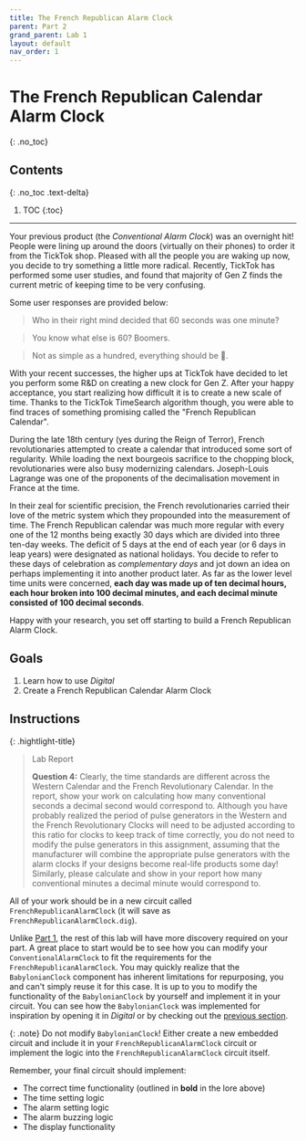 ```yaml
---
title: The French Republican Alarm Clock
parent: Part 2
grand_parent: Lab 1
layout: default
nav_order: 1
---
```


# The French Republican Calendar Alarm Clock
{: .no_toc}

## Contents
{: .no_toc .text-delta}

1. TOC
{:toc}

---

Your previous product (the *Conventional Alarm Clock*) was an overnight hit!
People were lining up around the doors (virtually on their phones) to order it from the TickTok shop.
Pleased with all the people you are waking up now, you decide to try something a little more radical.
Recently, TickTok has performed some user studies, and found that majority of Gen Z finds the current metric of keeping time to be very confusing.

Some user responses are provided below:
> Who in their right mind decided that 60 seconds was one minute?

> You know what else is 60? Boomers.

> Not as simple as a hundred, everything should be 💯.

With your recent successes, the higher ups at TickTok have decided to let you perform some R&D on creating a new clock for Gen Z.
After your happy acceptance, you start realizing how difficult it is to create a new scale of time.
Thanks to the TickTok TimeSearch algorithm though, you were able to find traces of something promising called the "French Republican Calendar".

During the late 18th century (yes during the Reign of Terror), French revolutionaries attempted to create a calendar that introduced some sort of regularity.
While loading the next bourgeois sacrifice to the chopping block, revolutionaries were also busy modernizing calendars.
Joseph-Louis Lagrange was one of the proponents of the decimalisation movement in France at the time.

In their zeal for scientific precision, the French revolutionaries carried their love of the metric system which they propounded into the measurement of time.
The French Republican calendar was much more regular with every one of the 12 months being exactly 30 days which are divided into three ten-day weeks.
The deficit of 5 days at the end of each year (or 6 days in leap years) were designated as national holidays.
You decide to refer to these days of celebration as *complementary days* and jot down an idea on perhaps implementing it into another product later.
As far as the lower level time units were concerned, **each day was made up of ten decimal hours, each hour broken into 100 decimal minutes, and each decimal minute consisted of 100 decimal seconds**.

Happy with your research, you set off starting to build a French Republican Alarm Clock.


## Goals

1. Learn how to use *Digital*
2. Create a French Republican Calendar Alarm Clock 

## Instructions

{: .hightlight-title}
> Lab Report
> 
> **Question 4:** Clearly, the time standards are different across the Western Calendar and the French Revolutionary Calendar.
> In the report, show your work on calculating how many conventional seconds a decimal second would correspond to.
> Although you have probably realized the period of pulse generators in the Western and the French Revolutionary Clocks will need to be adjusted according to this ratio for clocks to keep track of time correctly, you do not need to modify the pulse generators in this assignment, assuming that the manufacturer will combine the appropriate pulse generators with the alarm clocks if your designs become real-life products some day!
> Similarly, please calculate and show in your report how many conventional minutes a decimal minute would correspond to.

All of your work should be in a new circuit called `FrenchRepublicanAlarmClock` (it will save as `FrenchRepublicanAlarmClock.dig`).

Unlike [Part 1](https://cse140l.github.io/fa24-labs/docs/lab1/part1), the rest of this lab will have more discovery required on your part.
A great place to start would be to see how you can modify your `ConventionalAlarmClock` to fit the requirements for the `FrenchRepublicanAlarmClock`.
You may quickly realize that the `BabylonianClock` component has inherent limitations for repurposing, you and can't simply reuse it for this case.
It is up to you to modify the functionality of the `BabylonianClock` by yourself and implement it in your circuit.
You can see how the `BabylonianClock` was implemented for inspiration by opening it in *Digital* or by checking out the [previous section](https://cse140l.github.io/fa24-labs/docs/lab1/part1/provided_components#babylonianclock).

{: .note}
Do not modify `BabylonianClock`! Either create a new embedded circuit and include it in your `FrenchRepublicanAlarmClock` circuit or implement the logic into the `FrenchRepublicanAlarmClock` circuit itself.

Remember, your final circuit should implement:
- The correct time functionality (outlined in **bold** in the lore above)
- The time setting logic
- The alarm setting logic
- The alarm buzzing logic
- The display functionality
